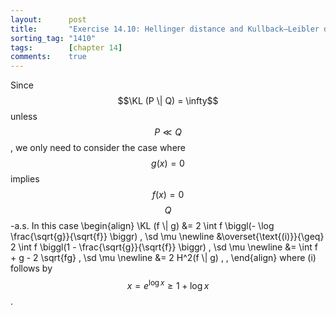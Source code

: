 ```yaml
---
layout:      post
title:       "Exercise 14.10: Hellinger distance and Kullback–Leibler divergence"
sorting_tag: "1410"
tags:        [chapter 14]
comments:    true
---
```


Since $$\KL (P \| Q) = \infty$$ unless $$P \ll Q$$, we only need to consider the
case where $$g(x) = 0$$ implies $$f(x) = 0$$ $$Q$$-a.s. In this case
\begin{align}
    \KL (f \\| g)
    &=
    2 \int f \biggl(- \log \frac{\sqrt{g}}{\sqrt{f}} \biggr) \, \sd \mu
    \newline
    &\overset{\text{(i)}}{\geq}
    2 \int f \biggl(1 - \frac{\sqrt{g}}{\sqrt{f}} \biggr) \, \sd \mu
    \newline
    &=
    \int f + g - 2 \sqrt{fg} \, \sd \mu
    \newline
    &=
    2 H^2(f \\| g)
    \, ,
\end{align}
where (i) follows by $$x = e^{\log x} \geq 1 + \log x$$.
